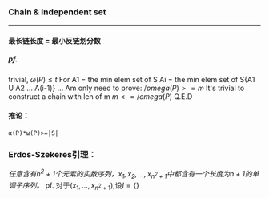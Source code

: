 ### Chain & Independent set
___

####  最长链长度 = 最小反链划分数
##### pf.
trivial, $\omega(P)\leq t$
For
A1 = the min elem set of S
Ai = the min elem set of S\{A1 U A2 ... A(i-1)}
... Am
only need to prove: $/omega(P)>=m$
It's trivial to construct a chain with len of m
$m<=/omega(P)$
Q.E.D
#### 推论：
	α(P)*ω(P)>=|S|

### Erdos-Szekeres引理：
_任意含有$n^2+1$个元素的实数序列，$x_{1},x_{2},...,x_{n^2+1}$中都含有一个长度为$n+1$的单调子序列。_
pf. 
对于$(x_{1},...,x_{n^2+1})$,设$I=\{\}$